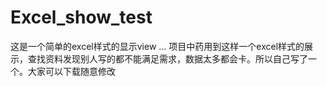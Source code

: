 # Excel_show_test

这是一个简单的excel样式的显示view  …
项目中药用到这样一个excel样式的展示，查找资料发现别人写的都不能满足需求，数据太多都会卡。所以自己写了一个。大家可以下载随意修改
